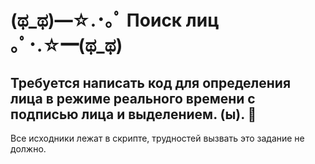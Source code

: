# (ಥ_ಥ)━☆.･｡ﾟ Поиск лиц ｡ﾟ･.☆━(ಥ_ಥ)

## Требуется написать код для определения лица в режиме реального времени **с подписью лица** и выделением. (ы). 📖

Все исходники лежат в скрипте, трудностей вызвать это задание не должно.